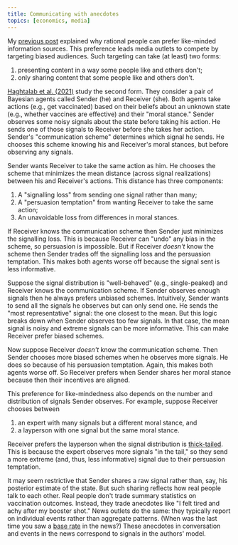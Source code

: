```yaml
---
title: Communicating with anecdotes
topics: [economics, media]
---
```


My [previous post](/blog/ideological-bias-trust-information-sources/) explained why rational people can prefer like-minded information sources.
This preference leads media outlets to compete by targeting biased audiences.
Such targeting can take (at least) two forms:

1. presenting content in a way some people like and others don't;
2. only sharing content that some people like and others don't.

[Haghtalab et al. (2021)](https://www.nber.org/papers/w28661) study the second form.
They consider a pair of Bayesian agents called Sender (he) and Receiver (she).
Both agents take actions (e.g., get vaccinated) based on their beliefs about an unknown state (e.g., whether vaccines are effective) and their "moral stance."
Sender observes some noisy signals about the state before taking his action.
He sends one of those signals to Receiver before she takes her action.
Sender's "communication scheme" determines which signal he sends.
He chooses this scheme knowing his and Receiver's moral stances, but before observing any signals.

Sender wants Receiver to take the same action as him.
He chooses the scheme that minimizes the mean distance (across signal realizations) between his and Receiver's actions.
This distance has three components:

1. A "signalling loss" from sending one signal rather than many;
2. A "persuasion temptation" from wanting Receiver to take the same action;
3. An unavoidable loss from differences in moral stances.

If Receiver knows the communication scheme then Sender just minimizes the signalling loss.
This is because Receiver can "undo" any bias in the scheme, so persuasion is impossible.
But if Receiver *doesn't* know the scheme then Sender trades off the signalling loss and the persuasion temptation.
This makes both agents worse off because the signal sent is less informative.

Suppose the signal distribution is "well-behaved" (e.g., single-peaked) and Receiver knows the communication scheme.
If Sender observes enough signals then he always prefers unbiased schemes.
Intuitively, Sender wants to send all the signals he observes but can only send one.
He sends the "most representative" signal: the one closest to the mean.
But this logic breaks down when Sender observes too few signals.
In that case, the mean signal is noisy and extreme signals can be more informative.
This can make Receiver prefer biased schemes.

Now suppose Receiver *doesn't* know the communication scheme.
Then Sender chooses more biased schemes when he observes more signals.
He does so because of his persuasion temptation.
Again, this makes both agents worse off.
So Receiver prefers when Sender shares her moral stance because then their incentives are aligned.

This preference for like-mindedness also depends on the number and distribution of signals Sender observes.
For example, suppose Receiver chooses between 

1. an expert with many signals but a different moral stance, and 
2. a layperson with one signal but the same moral stance.

Receiver prefers the layperson when the signal distribution is [thick-tailed](https://en.wikipedia.org/wiki/Fat-tailed_distribution).
This is because the expert observes more signals "in the tail," so they send a more extreme (and, thus, less informative) signal due to their persuasion temptation.

It may seem restrictive that Sender shares a raw signal rather than, say, his posterior estimate of the state.
But such sharing reflects how real people talk to each other.
Real people don't trade summary statistics on vaccination outcomes.
Instead, they trade anecdotes like "I felt tired and achy after my booster shot."
News outlets do the same: they typically report on individual events rather than aggregate patterns.
(When was the last time you saw a [base rate](https://en.wikipedia.org/wiki/Base_rate) in the news?)
These anecdotes in conversation and events in the news correspond to signals in the authors' model.
